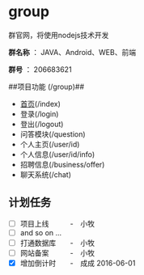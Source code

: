 group
=====

群官网，将使用nodejs技术开发

**群名称** ： JAVA、Android、WEB、前端

**群号** ： 206683621

##项目功能 (/group)##

- [首页][1](/index)
- 登录(/login)
- 登出(/logout)
- 问答模块(/question)
- 个人主页(/user/id)
- 个人信息(/user/id/info)
- 招聘信息(/business/offer)
- 聊天系统(/chat)

## 计划任务 ##
- [ ] 项目上线　　　-　小牧 
- [ ] and so on ...
- [ ] 打通数据库　　-　小牧
- [ ] 网站备案　　　-　小牧
- [X] 增加倒计时　　-　成成  2016-06-01

[1]:http://112.74.126.133/